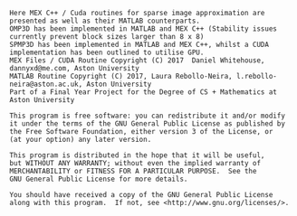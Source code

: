     Here MEX C++ / Cuda routines for sparse image approximation are presented as well as their MATLAB counterparts.  
    OMP3D has been implemented in MATLAB and MEX C++ (Stability issues currently prevent block sizes larger than 8 x 8)
    SPMP3D has been implemented in MATLAB and MEX C++, whilst a CUDA implementation has been outlined to utilise GPU.
    MEX Files / CUDA Routine Copyright (C) 2017  Daniel Whitehouse, dannyxd@me.com, Aston University
    MATLAB Routine Copyright (C) 2017, Laura Rebollo-Neira, l.rebollo-neira@aston.ac.uk, Aston University
    Part of a Final Year Project for the Degree of CS + Mathematics at Aston University

    This program is free software: you can redistribute it and/or modify
    it under the terms of the GNU General Public License as published by
    the Free Software Foundation, either version 3 of the License, or
    (at your option) any later version.

    This program is distributed in the hope that it will be useful,
    but WITHOUT ANY WARRANTY; without even the implied warranty of
    MERCHANTABILITY or FITNESS FOR A PARTICULAR PURPOSE.  See the
    GNU General Public License for more details.

    You should have received a copy of the GNU General Public License
    along with this program.  If not, see <http://www.gnu.org/licenses/>.
